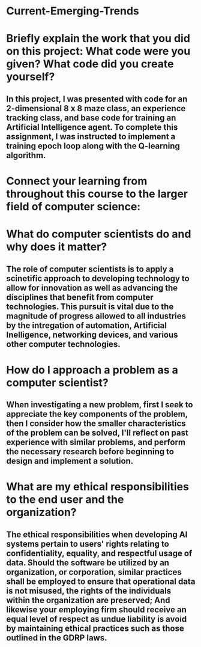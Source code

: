 # Current-Emerging-Trends
#
#
# Briefly explain the work that you did on this project: What code were you given? What code did you create yourself?
## In this project, I was presented with code for an 2-dimensional 8 x 8 maze class, an experience tracking class, and base code for training an Artificial Intelligence agent. To complete this assignment, I was instructed to implement a training epoch loop along with the Q-learning algorithm. 
#
# Connect your learning from throughout this course to the larger field of computer science:
# What do computer scientists do and why does it matter?
## The role of computer scientists is to apply a scinetific approach to developing technology to allow for innovation as well as advancing the disciplines that benefit from computer technologies. This pursuit is vital due to the magnitude of progress allowed to all industries by the intregation of automation, Artificial Inelligence, networking devices, and various other computer technologies.
#
# How do I approach a problem as a computer scientist?
## When investigating a new problem, first I seek to appreciate the key components of the problem, then I consider how the smaller characteristics of the problem can be solved, I'll reflect on past experience with similar problems, and perform the necessary research before beginning to design and implement a solution.
#
# What are my ethical responsibilities to the end user and the organization?
## The ethical responsibilities when developing AI systems pertain to users' rights relating to confidentiality, equality, and respectful usage of data. Should the software be utilized by an organization, or corporation, similar practices shall be employed to ensure that operational data is not misused, the rights of the individuals within the organization are preserved; And likewise your employing firm should receive an equal level of respect as undue liability is avoid by maintaining ethical practices such as those outlined in the GDRP laws.
#
